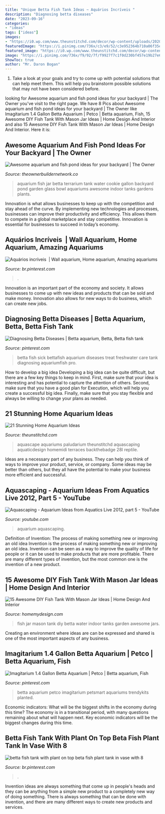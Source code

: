 ```yaml
---
title: "Unique Betta Fish Tank Ideas ~ Aquários Incríveis ️"
description: "Diagnosing betta diseases"
date: "2023-09-16"
categories:
- "ideas"
tags: ["ideas"]
images:
- "https://i0.wp.com/www.theunstitchd.com/decor/wp-content/uploads/2020/03/Amazing-Home-Aquarium-Ideas.jpg?fit=720%2C960&amp;ssl=1"
featuredImage: "https://i.pinimg.com/736x/c3/e9/52/c3e952364b710a06f35e4f2e85e576e4.jpg"
featured_image: "https://i0.wp.com/www.theunstitchd.com/decor/wp-content/uploads/2020/03/Amazing-Home-Aquarium-Ideas.jpg?fit=720%2C960&amp;ssl=1"
image: "https://i.pinimg.com/736x/f9/92/7f/f9927f7c1f0d230bf457e19b27e6576b.jpg"
ShowToc: true
author: "Mr. Daron Bogan"
---
```



1. Take a look at your goals and try to come up with potential solutions that can help meet them. This will help you brainstorm possible solutions that may not have been considered before.

	

		
looking for Awesome aquarium and fish pond ideas for your backyard | The Owner you've visit to the right page. We have 8 Pics about Awesome aquarium and fish pond ideas for your backyard | The Owner like Imagitarium 1.4 Gallon Betta Aquarium | Petco | Betta aquarium, Fish, 15 Awesome DIY Fish Tank With Mason Jar Ideas | Home Design And Interior and also 15 Awesome DIY Fish Tank With Mason Jar Ideas | Home Design And Interior. Here it is:
		
    
## Awesome Aquarium And Fish Pond Ideas For Your Backyard | The Owner

<img loading=lazy src="http://theownerbuildernetwork.co/wp-content/uploads/2015/05/Ponds-Aquariums-05.jpg" onerror="this.onerror=null;this.src='https://tse1.mm.bing.net/th?id=OIP.KsdvCAYfKGk79Vj1ihn8eAHaJ4&amp;pid=15.1';" alt="Awesome aquarium and fish pond ideas for your backyard | The Owner">

_Source: theownerbuildernetwork.co_

>aquarium fish jar betta terrarium tank water cookie gallon backyard pond garden glass bowl aquariums awesome indoor tanks gardens plants. 

	

Innovation is what allows businesses to keep up with the competition and stay ahead of the curve. By implementing new technologies and processes, businesses can improve their productivity and efficiency. This allows them to compete in a global marketplace and stay competitive. Innovation is essential for businesses to succeed in today’s economy.

    
## Aquários Incríveis ️ | Wall Aquarium, Home Aquarium, Amazing Aquariums

<img loading=lazy src="https://i.pinimg.com/736x/c3/e9/52/c3e952364b710a06f35e4f2e85e576e4.jpg" onerror="this.onerror=null;this.src='https://tse3.mm.bing.net/th?id=OIP.Mca8ibHDKq_QClzAWng-AAHaJ4&amp;pid=15.1';" alt="Aquários incríveis ️ | Wall aquarium, Home aquarium, Amazing aquariums">

_Source: br.pinterest.com_

>. 

	

Innovation is an important part of the economy and society. It allows businesses to come up with new ideas and products that can be sold and make money. Innovation also allows for new ways to do business, which can create new jobs.

    
## Diagnosing Betta Diseases | Betta Aquarium, Betta, Betta Fish Tank

<img loading=lazy src="https://i.pinimg.com/736x/d9/4b/a7/d94ba717fcf2f4342ccc5bcb5d23702e.jpg" onerror="this.onerror=null;this.src='https://tse3.mm.bing.net/th?id=OIP.yr7GaNK0vzEuqXc2WMQhNgHaL2&amp;pid=15.1';" alt="Diagnosing Betta Diseases | Betta aquarium, Betta, Betta fish tank">

_Source: pinterest.com_

>betta fish sick bettafish aquarium diseases treat freshwater care tank diagnosing aquariumfish pro. 

	

How to develop a big idea
Developing a big idea can be quite difficult, but there are a few key things to keep in mind. First, make sure that your idea is interesting and has potential to capture the attention of others. Second, make sure that you have a good plan for Execution, which will help you create a successful big idea. Finally, make sure that you stay flexible and always be willing to change your plans as needed.

    
## 21 Stunning Home Aquarium Ideas

<img loading=lazy src="https://i0.wp.com/www.theunstitchd.com/decor/wp-content/uploads/2020/03/Amazing-Home-Aquarium-Ideas.jpg?fit=720%2C960&amp;ssl=1" onerror="this.onerror=null;this.src='https://tse3.mm.bing.net/th?id=OIP.cJK9X1BkTMe73Rgvya7Z8gHaJ4&amp;pid=15.1';" alt="21 Stunning Home Aquarium Ideas">

_Source: theunstitchd.com_

>aquascape aquariums paludarium theunstitchd aquascaping aquaticdesign homemidi terraces backthebadge 28l reptile. 

	

Ideas are a necessary part of any business. They can help you think of ways to improve your product, service, or company. Some ideas may be better than others, but they all have the potential to make your business more efficient and successful.

    
## Aquascaping - Aquarium Ideas From Aquatics Live 2012, Part 5 - YouTube

<img loading=lazy src="http://i.ytimg.com/vi/m4K8Ke7XD-8/maxresdefault.jpg" onerror="this.onerror=null;this.src='https://tse3.mm.bing.net/th?id=OIP.OZv8TSYcjrj0MekGlKrVCAHaEK&amp;pid=15.1';" alt="Aquascaping - Aquarium Ideas from Aquatics Live 2012, part 5 - YouTube">

_Source: youtube.com_

>aquarium aquascaping. 

	

Definition of Invention: The process of making something new or improving an old idea
Invention is the process of making something new or improving an old idea. Invention can be seen as a way to improve the quality of life for people or it can be used to make products that are more profitable. There are many different types of invention, but the most common one is the invention of a new product.

    
## 15 Awesome DIY Fish Tank With Mason Jar Ideas | Home Design And Interior

<img loading=lazy src="http://homemydesign.com/wp-content/uploads/2018/02/indoor-mason-jars-water-garden-for-betta-fish.jpg" onerror="this.onerror=null;this.src='https://tse1.mm.bing.net/th?id=OIP.MdmeQaI7Kz8ETG-UL1-3ZgHaLH&amp;pid=15.1';" alt="15 Awesome DIY Fish Tank With Mason Jar Ideas | Home Design And Interior">

_Source: homemydesign.com_

>fish jar mason tank diy betta water indoor tanks garden awesome jars. 

	

Creating an environment where ideas are can be expressed and shared is one of the most important aspects of any business.

    
## Imagitarium 1.4 Gallon Betta Aquarium | Petco | Betta Aquarium, Fish

<img loading=lazy src="https://i.pinimg.com/736x/81/a8/79/81a879f6a7c6f4ef85a285ea7f351414.jpg" onerror="this.onerror=null;this.src='https://tse4.mm.bing.net/th?id=OIP.yE_lL8Vxd7eQW0MlbmqIzAHaHa&amp;pid=15.1';" alt="Imagitarium 1.4 Gallon Betta Aquarium | Petco | Betta aquarium, Fish">

_Source: pinterest.com_

>betta aquarium petco imagitarium petsmart aquariums trendykits planted. 

	

Economic indicators: What will be the biggest shifts in the economy during this time?
The economy is in a transitional period, with many questions remaining about what will happen next. Key economic indicators will be the biggest changes during this time.

    
## Betta Fish Tank With Plant On Top Beta Fish Plant Tank In Vase With 8

<img loading=lazy src="https://i.pinimg.com/736x/f9/92/7f/f9927f7c1f0d230bf457e19b27e6576b.jpg" onerror="this.onerror=null;this.src='https://tse3.mm.bing.net/th?id=OIP._DtPYm4YUj8DSuTS6it-xgHaLp&amp;pid=15.1';" alt="betta fish tank with plant on top beta fish plant tank in vase with 8">

_Source: br.pinterest.com_

>. 

	

Invention ideas are always something that come up in people's heads and they can be anything from a simple new product to a completely new way of doing something. There is always something that can be done with invention, and there are many different ways to create new products and services.

